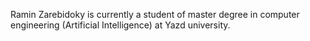 Ramin Zarebidoky is currently a student of master degree in computer engineering (Artificial Intelligence) at Yazd university.
